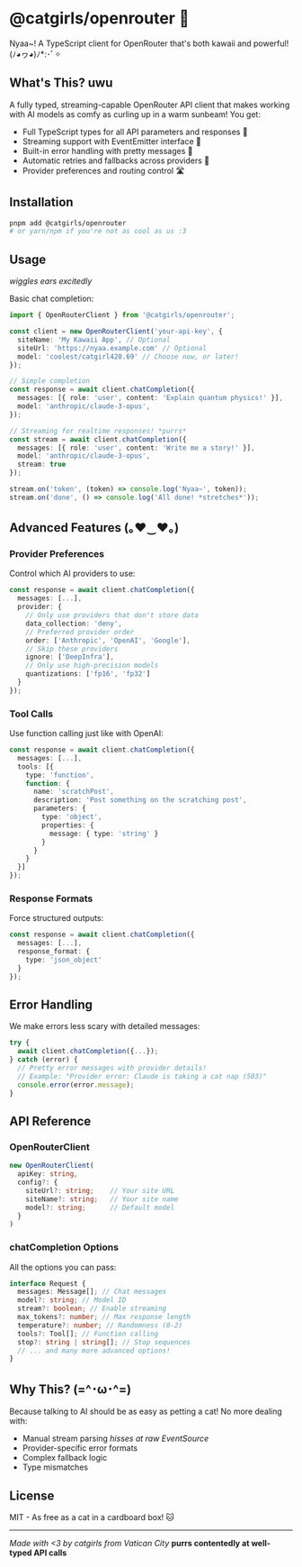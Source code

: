 # @catgirls/openrouter 🤖

Nyaa~! A TypeScript client for OpenRouter that's both kawaii and powerful! (ﾉ◕ヮ◕)ﾉ\*:･ﾟ✧

## What's This? uwu

A fully typed, streaming-capable OpenRouter API client that makes working with AI models as comfy as curling up in a warm sunbeam! You get:

- Full TypeScript types for all API parameters and responses 📝
- Streaming support with EventEmitter interface 🌊
- Built-in error handling with pretty messages 💝
- Automatic retries and fallbacks across providers 🔄
- Provider preferences and routing control 🛣️

## Installation

```bash
pnpm add @catgirls/openrouter
# or yarn/npm if you're not as cool as us :3
```

## Usage

_wiggles ears excitedly_

Basic chat completion:

```typescript
import { OpenRouterClient } from '@catgirls/openrouter';

const client = new OpenRouterClient('your-api-key', {
  siteName: 'My Kawaii App', // Optional
  siteUrl: 'https://nyaa.example.com' // Optional
  model: 'coolest/catgirl420.69' // Choose now, or later!
});

// Simple completion
const response = await client.chatCompletion({
  messages: [{ role: 'user', content: 'Explain quantum physics!' }],
  model: 'anthropic/claude-3-opus',
});

// Streaming for realtime responses! *purrs*
const stream = await client.chatCompletion({
  messages: [{ role: 'user', content: 'Write me a story!' }],
  model: 'anthropic/claude-3-opus',
  stream: true
});

stream.on('token', (token) => console.log('Nyaa~', token));
stream.on('done', () => console.log('All done! *stretches*'));
```

## Advanced Features (｡♥‿♥｡)

### Provider Preferences

Control which AI providers to use:

```typescript
const response = await client.chatCompletion({
  messages: [...],
  provider: {
    // Only use providers that don't store data
    data_collection: 'deny',
    // Preferred provider order
    order: ['Anthropic', 'OpenAI', 'Google'],
    // Skip these providers
    ignore: ['DeepInfra'],
    // Only use high-precision models
    quantizations: ['fp16', 'fp32']
  }
});
```

### Tool Calls

Use function calling just like with OpenAI:

```typescript
const response = await client.chatCompletion({
  messages: [...],
  tools: [{
    type: 'function',
    function: {
      name: 'scratchPost',
      description: 'Post something on the scratching post',
      parameters: {
        type: 'object',
        properties: {
          message: { type: 'string' }
        }
      }
    }
  }]
});
```

### Response Formats

Force structured outputs:

```typescript
const response = await client.chatCompletion({
  messages: [...],
  response_format: {
    type: 'json_object'
  }
});
```

## Error Handling

We make errors less scary with detailed messages:

```typescript
try {
  await client.chatCompletion({...});
} catch (error) {
  // Pretty error messages with provider details!
  // Example: "Provider error: Claude is taking a cat nap (503)"
  console.error(error.message);
}
```

## API Reference

### OpenRouterClient

```typescript
new OpenRouterClient(
  apiKey: string,
  config?: {
    siteUrl?: string;    // Your site URL
    siteName?: string;   // Your site name
    model?: string;      // Default model
  }
)
```

### chatCompletion Options

All the options you can pass:

```typescript
interface Request {
  messages: Message[]; // Chat messages
  model?: string; // Model ID
  stream?: boolean; // Enable streaming
  max_tokens?: number; // Max response length
  temperature?: number; // Randomness (0-2)
  tools?: Tool[]; // Function calling
  stop?: string | string[]; // Stop sequences
  // ... and many more advanced options!
}
```

## Why This? (=^･ω･^=)

Because talking to AI should be as easy as petting a cat! No more dealing with:

- Manual stream parsing _hisses at raw EventSource_
- Provider-specific error formats
- Complex fallback logic
- Type mismatches

## License

MIT - As free as a cat in a cardboard box! 🐱

---

_Made with <3 by catgirls from Vatican City_
**purrs contentedly at well-typed API calls**
